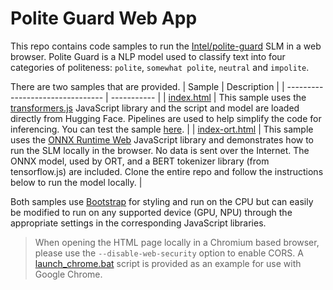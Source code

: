 # Polite Guard Web App

This repo contains code samples to run the [Intel/polite-guard](https://huggingface.co/Intel/polite-guard) SLM in a web browser. Polite Guard is a NLP model used to classify text into four categories of politeness: `polite`, `somewhat polite`, `neutral` and `impolite`.

There are two samples that are provided. 
| Sample                           | Description |
| -------------------------------- | ----------- |
| [index.html](index.html)         | This sample uses the [transformers.js](https://huggingface.co/docs/transformers.js/en/index) JavaScript library and the script and model are loaded directly from Hugging Face. Pipelines are used to help simplify the code for inferencing. You can test the sample [here](https://jimmytwei.github.io/). |
| [index-ort.html](index-ort.html) | This sample uses the [ONNX Runtime Web](https://onnxruntime.ai/docs/get-started/with-javascript/web.html) JavaScript library and demonstrates how to run the SLM locally in the browser. No data is sent over the Internet. The ONNX model, used by ORT, and a BERT tokenizer library (from tensorflow.js) are included. Clone the entire repo and follow the instructions below to run the model locally. |

Both samples use [Bootstrap](https://getbootstrap.com/) for styling and run on the CPU but can easily be modified to run on any supported device (GPU, NPU) through the appropriate settings in the corresponding JavaScript libraries. 

> When opening the HTML page locally in a Chromium based browser, please use the `--disable-web-security` option to enable CORS. A [launch_chrome.bat](https://github.com/intel-sandbox/polite-bert-webapp/tree/main/launch_chrome.bat) script is provided as an example for use with Google Chrome.

